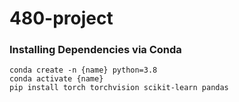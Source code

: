 # 480-project
### Installing Dependencies via Conda
```
conda create -n {name} python=3.8
conda activate {name}
pip install torch torchvision scikit-learn pandas
```